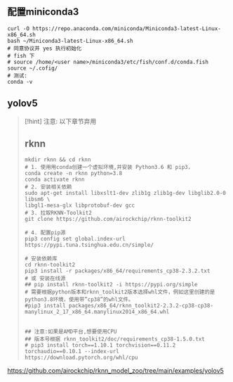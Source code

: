 ## 配置miniconda3
```shell
curl -O https://repo.anaconda.com/miniconda/Miniconda3-latest-Linux-x86_64.sh
bash ~/Miniconda3-latest-Linux-x86_64.sh
# 同意协议并 yes 执行初始化
# fish 下
# source /home/<user name>/miniconda3/etc/fish/conf.d/conda.fish
source ~/.cofig/
# 测试:
conda -v
```

## yolov5


> [!hint]
> 注意: 以下章节弃用
> ## rknn
>
> ```shell
> mkdir rknn && cd rknn
> # 1. 使用用conda创建一个虚拟环境,并安装 Python3.6 和 pip3，
> conda create -n rknn python=3.8
> conda activate rknn
> # 2. 安装相关依赖
> sudo apt-get install libxslt1-dev zlib1g zlib1g-dev libglib2.0-0 libsm6 \
> libgl1-mesa-glx libprotobuf-dev gcc
> # 3. 拉取RKNN-Toolkit2
> git clone https://github.com/airockchip/rknn-toolkit2
> 
> # 4. 配置pip源
> pip3 config set global.index-url https://pypi.tuna.tsinghua.edu.cn/simple/
> 
> # 安装依赖库
> cd rknn-toolkit2
> pip3 install -r packages/x86_64/requirements_cp38-2.3.2.txt
> # 或 安装在线源
> ## pip install rknn-toolkit2 -i https://pypi.org/simple
> # 需要根据python版本和rknn_toolkit2版本选择whl文件，例如这里创建的是python3.8环境，使用带”cp38”的whl文件。
> #pip3 install packages/x86_64/rknn_toolkit2-2.3.2-cp38-cp38-manylinux_2_17_x86_64.manylinux2014_x86_64.whl
> 
> 
> ## 注意:如果是AMD平台,想要使用CPU
> ## 版本号根据 rknn_toolkit2/doc/requirements_cp38-1.5.0.txt
> # pip3 install torch==1.10.1 torchvision==0.11.2 torchaudio==0.10.1 --index-url https://download.pytorch.org/whl/cpu
> ```






https://github.com/airockchip/rknn_model_zoo/tree/main/examples/yolov5

